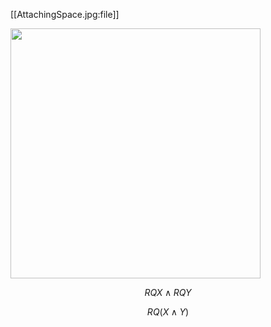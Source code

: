 

[[AttachingSpace.jpg:file]]

<img src="http://ncatlab.org/nlab/files/AttachingSpace.jpg" width="400"> 

$$
  R Q X \wedge R Q Y 
$$

$$
  R Q (X \wedge Y)
$$